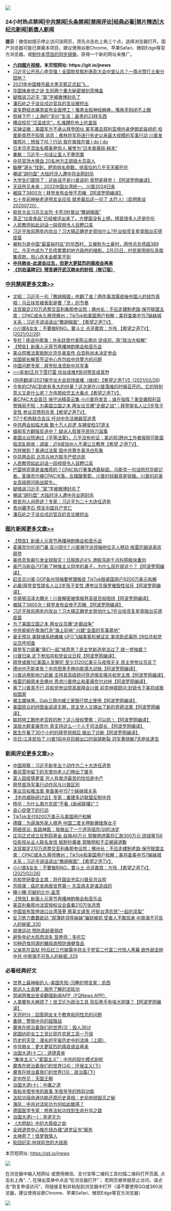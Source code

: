![](https://raw.githubusercontent.com/fqnews/bnews/master/64photo/fqnews-qr.jpg)

<div id="tt">
<h3>24小时热点禁闻|<a href="#%E4%B8%AD%E5%85%B1%E7%A6%81%E9%97%BB%E6%9B%B4%E5%A4%9A%E6%96%87%E7%AB%A0">中共禁闻</a>|<a href="#%E5%9B%BE%E7%89%87%E6%96%B0%E9%97%BB%E6%9B%B4%E5%A4%9A%E6%96%87%E7%AB%A0">头条禁闻</a>|<a href="#%E6%96%B0%E9%97%BB%E8%AF%84%E8%AE%BA%E6%9B%B4%E5%A4%9A%E6%96%87%E7%AB%A0">禁闻评论|<a href="#%E5%BF%85%E7%9C%8B%E7%BB%8F%E5%85%B8%E5%A5%BD%E6%96%87">经典必看|<a href="/video.md#%E7%A6%81%E7%89%87%E7%B2%BE%E9%80%89">禁片精选</a>|<a href="https://github.com/fqnews/djy/blob/master/gb/nf1351518.md#1">大纪元新闻</a>|<a href="https://github.com/fqnews/ntdtv/blob/master/gb/prog204.md#1">新唐人新闻</a></h3>
<div><b>提示：</b>微信如提示停止访问该网页，须先点击右上角三个点，选择浏览器打开。国产浏览器可能已屏蔽本项目，建议使用谷歌Chrome、苹果Safari、微软Edge等官方浏览器。或<a href="https://github.com/fqnews/bnews/blob/master/%E5%88%B6%E4%BD%9Cgit%E7%A6%81%E9%97%BB%E9%95%9C%E5%83%8F.md">制作本项目的同步镜像</a>，获得一个新的网址来推广。</div>
<ul>
<li><b><a href="http://d1.bdrive.tk/64.mp4" target="_blank">六四图片视频</a>，本页短网址: https://git.io/jnews</b></li>
<li><a href="/bannedvideo/20210226/1494311.md">习近平公开恶心李克强！全国脱贫胜利表彰大会中堂认怂？一尊点赞打土豪分田地？</a></li>
<li><a href="/finance/20210226/1494433.md">2021年中国楼市最大黑天鹅正式起飞…</a></li>
<li><a href="/cnnews/20210226/1494270.md">华国锋身世之谜 生前两个重大秘密被刻意掩盖</a></li>
<li><a href="/cbnews/20210226/1494426.md">疑暗讽习近平 “翠”字被微博封杀了</a></li>
<li><a href="/cbnews/20210226/1494387.md">潘石屹之子谈论戍边官兵的言论被挖出</a></li>
<li><a href="/yule/20210226/1494193.md">波多野结衣痛哭宣布全面停工！罹患全脸神经麻痹，嘴角歪斜闭不上眼</a></li>
<li><a href="/lifebaike/20210226/1494436.md">惊掉下巴！上海的“天价”生活：最贵的23样东西</a></li>
<li><a href="/yule/20210226/1494192.md">横店校花“泛滥成灾”，扎堆蹲在地上吃盒饭</a></li>
<li><a href="/comments/20210226/1494340.md">实锤证据：美国军方不承认拜登团伙 美军袭击叙利亚境内亲伊朗武装组织 哈里斯竟然不知情   消息：弗林将军将进行有史以来最大规模的军事行动 川普发推照片：想我了吗？行动 我在做我在做 I do I do</a></li>
<li><a href="/yule/20210226/1494456.md">日本15岁混血名模美艳惊人 被誉为“日本奥黛丽·赫本”</a></li>
<li><a href="/comments/20210227/1494582.md">秦鹏：习近平一句话让富人不寒而栗</a></li>
<li><a href="/cnnews/20210226/1494437.md">中共官场大换血 20名地方正部级大员易人</a></li>
<li><a href="/health/20210226/1494251.md">脑梗“源头”找到，肥肉排名倒数，排首位的几乎天天都在吃</a></li>
<li><a href="/cbnews/20210226/1494417.md">嘲讽“胡叼盘” 大陆时评人遭中共全网封杀</a></li>
<li><a href="/cnnews/20210226/1494323.md">大学生们震惊了：这些话不是川普说的 竟然是拜登！【阿波罗网编译】</a></li>
<li><a href="/comments/20210226/1494302.md">天目所见未来：2022中国台湾统一、川普2024归来</a></li>
<li><a href="/topimagenews/20210226/1494229.md">被踩了3800次！拜登发布会惨不忍睹 【阿波罗网编译】</a></li>
<li><a href="/bannedvideo/20210226/1494394.md">七十年前神秘老道预言全应验 就差最后这一句了 太吓人!（启明笑谈20200720）</a></li>
<li><a href="/headline/20210226/1494293.md">脱贫大会习总又出包 卡壳3秒冒出“撒胡椒面”</a></li>
<li><a href="/health/20210226/1494362.md">真正“垃圾食品”已经被评出来了，方便面没有上榜，榜首很多人还是在吃</a></li>
<li><a href="/cbnews/20210226/1494432.md">人民教师如此训话一段视频令人目瞪口呆</a></li>
<li><a href="/topimagenews/20210226/1494176.md">习近平放风两年内攻台？习大搞正确党史观怕什么?在台投资复星竟阻台买德疫苗</a></li>
<li><a href="/bannedvideo/20210226/1494434.md">被称为是中国“最富裕村庄”的华西村，又被称为土豪村，网传总负债超389亿。今天也成为了负债累累的地方政府的缩影。2月25日，村民冒雨排队急取集资款，担心连本金都拿不到</a></li>
<li><b><a href="/comments/20200211/1275071.md" target="_blank">中共肺炎-此波会过去，但更大更猛烈的瘟疫会再来</a></b></li>
<li><b><a href="/comments/20200207/1272816.md" target="_blank">《刘伯温碑记》预言避开武汉肺炎的妙招（修订版）</a></b></li>
</ul>
</div>

<div class="catlist">
<h3><a href="/cbnews/" target="_blank">中共禁闻</a><span><a href="/cbnews/" target="_blank" rel="nofollow">更多文章>></a></span></h3>
<ul>
<li><a href="/cbnews/20210227/1494793.md" target="_blank">文昭：习近平一句「撒胡椒面」呛翻了谁？两件事泄露疫後中国人的钱包真相；马云扶贫被表彰是要「烹」的节奏</a></li>
<li><a href="/comments/20210227/1494776.md" target="_blank">法官裁定210万选票交亚利桑那参议院；佛州长：不应走建制老路;保守联盟主席：CPAC或永久移师佛州；TikTok和美国用户和解；美将查美中157姊妹城关系；习近平讲话读出“撒胡椒面” 【希望之声TV】</a></li>
<li><a href="/comments/20210227/1494775.md" target="_blank">小川普&#038;女友：不要做RINO，要斗士    点评嘉宾：方伟 【希望之声TV】(2021/02/26)</a></li>
<li><a href="/cbnews/20210227/1494754.md" target="_blank">专栏 | 夜话中南海：许永跃曾代表陈云南巡 促成邓、陈“政治大和解”</a></li>
<li><a href="/comments/20210227/1494683.md" target="_blank">【预告】新唐人元宵节再播神韵晚会和音乐会</a></li>
<li><a href="/cbnews/20210227/1494750.md" target="_blank">美众院推法案抵制北京冬奥宣传 白宫称尚未决定参会</a></li>
<li><a href="/cbnews/20210227/1494740.md" target="_blank">加国部长解答签证中心外包给中共警方的问题</a></li>
<li><a href="/cbnews/20210227/1494712.md" target="_blank">中国问题专家：拜登批准资助中共军事</a></li>
<li><a href="/comments/20210227/1494709.md" target="_blank">🔥🔥突发❗正月下雪打雷 坟谷成堆❓民间预言成真❓❗</a></li>
<li><a href="/comments/20210227/1494702.md" target="_blank">(同声翻译)2021保守派大会现场直播（继续）【希望之声TV】(2021/02/26)</a></li>
<li><a href="/comments/20210227/1494688.md" target="_blank">今年的CPAC到底有多大的份量？这次是在川普落难的时候召开的，它的特别意义又是什么呢？方伟带给您五大看点【希望之声TV】</a></li>
<li><a href="/comments/20210227/1494646.md" target="_blank">美CPAC大会首日 保守派精英云集 小川普将发言；谁在指挥？美空袭叙利亚  贺锦丽不知；为美国立国之本 两女议员爆“走廊之战”；拜登提名人让3岁孩子变性 参议员愤怒斥责【希望之声TV】</a></li>
<li><a href="/cbnews/20210226/1494564.md" target="_blank">117个机构联合会议 吁对中共活摘器官追责</a></li>
<li><a href="/cbnews/20210226/1494563.md" target="_blank">中共两会如临大敌 数十万人巡逻 车辆安检37道关</a></li>
<li><a href="/cbnews/20210226/1494562.md" target="_blank">缅甸军方翻版反送中？ 疑派人假冒平民持刀滋事</a></li>
<li><a href="/comments/20210226/1494496.md" target="_blank">美国众议院通过《平等法案》，几乎没有听证；美远程/跨州工作者报税可能面临混乱税收；调查：近9成加州人不满公立教育【希望 之声TV】</a></li>
<li><a href="/cbnews/20210226/1494474.md" target="_blank">怎样做到？美通过法案 阻中共靠冬奥洗白形象</a></li>
<li><a href="/cbnews/20210226/1494442.md" target="_blank">中共两会前 北京与地方联手严控访民</a></li>
<li><a href="/cbnews/20210226/1494432.md" target="_blank">人民教师如此训话一段视频令人目瞪口呆</a></li>
<li><a href="/comments/20210226/1494431.md" target="_blank">巴雷特究竟是谁推荐的？CPAC执行董事透露秘密。马斯克一句话怒怼华邮记者。麦康奈尔被CPAC冷落。左媒酸葡萄，川普的钝器竟是锐器。川普的前美女高级顾问挑战犀牛。</a></li>
<li><a href="/cbnews/20210226/1494426.md" target="_blank">疑暗讽习近平 “翠”字被微博封杀了</a></li>
<li><a href="/cbnews/20210226/1494417.md" target="_blank">嘲讽“胡叼盘” 大陆时评人遭中共全网封杀</a></li>
<li><a href="/cbnews/20210226/1494402.md" target="_blank">脱贫创人间奇迹？专家：习近平为二十大连任造势</a></li>
<li><a href="/comments/20210226/1494382.md" target="_blank">贵州藏字石 预言中国共产党亡</a></li>
<li><a href="/cbnews/20210226/1494387.md" target="_blank">潘石屹之子谈论戍边官兵的言论被挖出</a></li>

</ul>
</div>
<div class="catlist">
<h3><a href="/topimagenews/" target="_blank">图片新闻</a><span><a href="/topimagenews/" target="_blank" rel="nofollow">更多文章>></a></span></h3>
<ul>
<li><a href="/comments/20210227/1494683.md" target="_blank">【预告】新唐人元宵节再播神韵晚会和音乐会</a></li>
<li><a href="/topimagenews/20210227/1494739.md" target="_blank">麦康奈尔吃闭门羹 反川软化? 川普保守派领袖地位无人撼动 格雷厄姆说喜欢拜登</a></li>
<li><a href="/topimagenews/20210227/1494687.md" target="_blank">美债息急飙引发全球股灾！日股跌近4% 港股泻逾千点科网板块重创</a></li>
<li><a href="/topimagenews/20210226/1494482.md" target="_blank">奥巴马称自己打断了种族主义同学的鼻子，为什么现在提这个？【阿波罗网编译】</a></li>
<li><a href="/topimagenews/20210226/1494466.md" target="_blank">赶去见川普 GOP各州领袖要修理叛徒 TikTok赔美国用户9200万美元和解</a></li>
<li><a href="/topimagenews/20210226/1494385.md" target="_blank">必看!拜登变性提名人让3岁孩子变性 遭参议员保罗摧毁性驳斥【阿波罗网编译】</a></li>
<li><a href="/topimagenews/20210226/1494383.md" target="_blank">华盛顿沼泽大曝光！川普解密被情报界高层百般阻挠【阿波罗网编译】</a></li>
<li><a href="/topimagenews/20210226/1494229.md" target="_blank">被踩了3800次！拜登发布会惨不忍睹 【阿波罗网编译】</a></li>
<li><a href="/topimagenews/20210226/1494176.md" target="_blank">习近平放风两年内攻台？习大搞正确党史观怕什么?在台投资复星竟阻台买德疫苗</a></li>
<li><a href="/topimagenews/20210226/1494174.md" target="_blank">为了美国立国之本 两女议员爆“走廊战争”</a></li>
<li><a href="/topimagenews/20210226/1494154.md" target="_blank">中共偷偷在南海打造“海上前哨” 兴建“全面的军事基地”</a></li>
<li><a href="/topimagenews/20210226/1494070.md" target="_blank">毫无预兆 美联储系统瘫痪 UFO飞越美客机被证实 美资助武毒所 28位共和党议员呼彻查</a></li>
<li><a href="/topimagenews/20210226/1494015.md" target="_blank">拜登军力部署“我们一起”啥意思？民主党新选举法过了 就一党独裁？</a></li>
<li><a href="/topimagenews/20210225/1493879.md" target="_blank">川普归来 定下参加共和党会议日程【阿波罗网编译】</a></li>
<li><a href="/topimagenews/20210225/1493857.md" target="_blank">拜登或致1亿美国人变罪犯 至少3120亿美元与疫情无关 民主党参议员反了</a></li>
<li><a href="/topimagenews/20210225/1493711.md" target="_blank">德州也不能幸免？中共把黑手伸向能源大动脉【阿波罗网编译】</a></li>
<li><a href="/topimagenews/20210225/1493564.md" target="_blank">川普运用影响力武器 支持其高级顾问竞选俄亥俄共和党主席【阿波罗网编译】</a></li>
<li><a href="/topimagenews/20210225/1493255.md" target="_blank">格雷厄姆周末去佛州 恳求川普停止和麦康奈尔对峙【阿波罗网编译】</a></li>
<li><a href="/topimagenews/20210224/1493114.md" target="_blank">离了川普真不行,共和党参议院高层拜会川普 前克林顿顾问:封锁令下美将成极权国家</a></li>
<li><a href="/topimagenews/20210224/1493112.md" target="_blank">被主媒抹黑，Gab三周内被三家银行禁止使用【阿波罗网编译】</a></li>
<li><a href="/topimagenews/20210224/1493090.md" target="_blank">美国民众的纾困金遥遥无期，民主党人又搞出了新的奇葩法案【阿波罗网编译】</a></li>
<li><a href="/topimagenews/20210224/1492943.md" target="_blank">联邦特工敢抢老百姓的枪？这儿授权警察：可以抓！【阿波罗网编译】</a></li>
<li><a href="/topimagenews/20210224/1492899.md" target="_blank">深层大鳄麦康奈尔 竟支持这么一个人干司法部长 【阿波罗网编译】</a></li>
<li><a href="/topimagenews/20210224/1492835.md" target="_blank">医生在看了30个小时的拜登视频后 做出了诊断【阿波罗网编译】</a></li>
<li><a href="/topimagenews/20210224/1492754.md" target="_blank">华日:江泽民怕了 川普1招中共巨额出口时装链断裂 冠军黄晓敏7天绝处逢生</a></li>

</ul>
</div>
<div class="catlist">
<h3><a href="/comments/" target="_blank">新闻评论</a><span><a href="/comments/" target="_blank" rel="nofollow">更多文章>></a></span></h3>
<ul>
<li><a href="/comments/20210227/1494823.md" target="_blank">中国观察：习近平新年五个动作为二十大连任造势</a></li>
<li><a href="/comments/20210227/1494822.md" target="_blank">暴风雪中留下的天使向老人们伸出了援手</a></li>
<li><a href="/comments/20210227/1494816.md" target="_blank">富人因疫情更富 穷人有救济最苦的恰恰是中产</a></li>
<li><a href="/comments/20210227/1494815.md" target="_blank">拜登首场军事行动作风与川普区别</a></li>
<li><a href="/comments/20210227/1494804.md" target="_blank">美议员拟推法案 审查美中157个姊妹城关系</a></li>
<li><a href="/comments/20210227/1494803.md" target="_blank">【中共威胁研讨会】专家：重建多边联盟反制中共</a></li>
<li><a href="/comments/20210227/1494800.md" target="_blank">杨华：为什么南方农民“不看《新闻联播》”？</a></li>
<li><a href="/comments/20210227/1494799.md" target="_blank">良心促使下的行动</a></li>
<li><a href="/comments/20210227/1494788.md" target="_blank">TikTok支付9200万美元与美国用户和解</a></li>
<li><a href="/comments/20210227/1494785.md" target="_blank">德媒：为逼海外家人噤声 中国二度关押新疆维族女子</a></li>
<li><a href="/comments/20210227/1494784.md" target="_blank">网络民议: 各路神医：我做出了一个违背祖宗/训的决定</a></li>
<li><a href="/comments/20210227/1494777.md" target="_blank">庄羽正式成立反剽窃基金 自捐46万元 郭敬明透露将汇款300万元 琼瑶等156位影视从业人联名发信 抵制抄袭者 郭敬明和于正被逼道歉</a></li>
<li><a href="/comments/20210227/1494776.md" target="_blank">法官裁定210万选票交亚利桑那参议院；佛州长：不应走建制老路;保守联盟主席：CPAC或永久移师佛州；TikTok和美国用户和解；美将查美中157姊妹城关系；习近平讲话读出“撒胡椒面” 【希望之声TV】</a></li>
<li><a href="/comments/20210227/1494775.md" target="_blank">小川普&#038;女友：不要做RINO，要斗士    点评嘉宾：方伟 【希望之声TV】(2021/02/26)</a></li>
<li><a href="/comments/20210227/1494774.md" target="_blank">共和党研委会主席：将在国会充实川普反共议程</a></li>
<li><a href="/comments/20210227/1494772.md" target="_blank">苏晓康：癌症发病居世界第一 东亚病夫是谁造成的</a></li>
<li><a href="/comments/20210227/1494771.md" target="_blank">曈小曈:可疑的比尔·盖茨</a></li>
<li><a href="/comments/20210227/1494683.md" target="_blank">【预告】新唐人元宵节再播神韵晚会和音乐会</a></li>
<li><a href="/comments/20210227/1494746.md" target="_blank">美亚利桑那州法官授权议会查看210万张选票</a></li>
<li><a href="/comments/20210227/1494741.md" target="_blank">中国宣布暂停进口台湾菠萝 蔡英文谴责 吁挺台湾农民“一起吃凤梨”</a></li>
<li><a href="/comments/20210227/1494737.md" target="_blank">反习势力蠢蠢欲动 “原薄姓领导妹妹”骗财被抓 受害人不敢现身 中南海不可告人的秘密_330</a></li>
<li><a href="/comments/20210227/1494736.md" target="_blank">规律运动 预防高龄衰弱症</a></li>
<li><a href="/comments/20210227/1494735.md" target="_blank">避免年纪大肌肉流失 营养师：多吃它</a></li>
<li><a href="/comments/20210227/1494734.md" target="_blank">10种药食同源的糖尿病预防保健食品</a></li>
<li><a href="/comments/20210227/1494723.md" target="_blank">父亲死在监狱 95后红三代披露中共太子党官二代富二代惊人黑幕 欲外部击碎中共 中南海不可告人的秘密_329</a></li>

</ul>
</div>

<div class="catlist">
<h3>必看经典好文</h3>
<ul>
<li><a href="/comments/20200605/783244.md" target="_blank">世界上最神秘的人-美国先知-沉睡的预言家：凯西</a></li>
<li><a href="/ccpdope/20200729/1369047.md" target="_blank">民运人士高健：我所了解的法轮功</a></li>
<li><a href="/comments/20200503/1322531.md" target="_blank">禁闻网推出安卓翻墙新闻APP（FQNews APP）</a></li>
<li><a href="/cnnews/20201226/1455352.md" target="_blank">人类要有大麻烦了！世卫沦为政治工具 背后黑手有啥大阴谋？【阿波罗网编译】</a></li>
<li><a href="/cbnews/20200916/1397196.md" target="_blank">天亮时分：回答网友关于教育和同性恋的问题</a></li>
<li><a href="/comments/20200717/1362287.md" target="_blank">重磅：警惕中共的超限战</a></li>
<li><a href="/topimagenews/20180521/945342.md" target="_blank">魔鬼在统治着我们的世界(3)：毁人36计</a></li>
<li><a href="/lifebaike/20200515/1328783.md" target="_blank">民国纺织女工工资比现在农民工高一万倍</a></li>
<li><a href="/tculture/20121025/73065.md" target="_blank">历史的天空：漫长的宇宙历史中的法缘（上部）</a></li>
<li><a href="/comments/20200211/1275071.md" target="_blank">中共肺炎：更大更猛烈的瘟疫或会再来</a></li>
<li><a href="/cbnews/20180318/916241.md" target="_blank">治国大道(十二)：道德真鉴</a></li>
<li><a href="/comments/20201007/1409565.md" target="_blank">“集体主义”+“爱国主义”：中共的奴化模式剖析</a></li>
<li><a href="/cbnews/20180907/994846.md" target="_blank">魔鬼在统治着我们的世界(24)：环保主义(下)</a></li>
<li><a href="/topimagenews/20180602/951960.md" target="_blank">魔鬼在统治着我们的世界(13)：政治篇(下)</a></li>
<li><a href="/tculture/xiulian/20151111/470021.md" target="_blank">定中所见：天国王朝</a></li>
<li><a href="/cbnews/20180316/915423.md" target="_blank">治国大道(十)：中庸之道</a></li>
<li><a href="/tculture/20200917/1398046.md" target="_blank">我和羊倌爷爷的故事 羊倌爷爷的特异功能</a></li>
<li><a href="/tculture/20121025/73069.md" target="_blank">法轮功宿命通功能还原历史真相：史前地球毁灭之秘</a></li>
<li><a href="/comments/20191218/1228234.md" target="_blank">海风：中共对法轮功为何如此敏感？</a></li>
<li><a href="/comments/20200607/783186.md" target="_blank">德国医学专家：修炼法轮功找到生命升华之路</a></li>
<li><a href="/cbnews/20180307/911097.md" target="_blank">治国大道(一)：皇道无为</a></li>
<li><a href="/comments/20200203/1269785.md" target="_blank">《大明劫》中的大瘟疫之劫</a></li>
<li><a href="/cbnews/20200819/1382346.md" target="_blank">全球退党中心推在线办理“退党证书”服务</a></li>
<li><a href="/ccpdope/20200907/1392129.md" target="_blank">太神奇了！怪梦救情人</a></li>
<li><a href="/comments/20200920/582873.md" target="_blank">轮回纪实:地球前世的大结局</a></li>

</ul>
</div>

本页短网址: https://git.io/jnews

![](https://raw.githubusercontent.com/fqnews/bnews/master/64photo/fqnews-qr.jpg)

在浏览器中输入短网址 或使用微信、支付宝等二维码工具扫描二维码打开页面, 点击右上角"...", 在弹出菜单中点击“在浏览器打开”； 若网页被举报禁止访问，请点击“恢复申请访问”，将链接复制并粘贴到浏览器中打开（请不要使用QQ或360浏览器，建议使用谷歌Chrome、苹果Safari、微软Edge等官方浏览器）

![](https://raw.githubusercontent.com/fqnews/bnews/master/64photo/wx.jpg)
